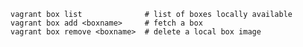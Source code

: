     vagrant box list              # list of boxes locally available
    vagrant box add <boxname>     # fetch a box
    vagrant box remove <boxname>  # delete a local box image
